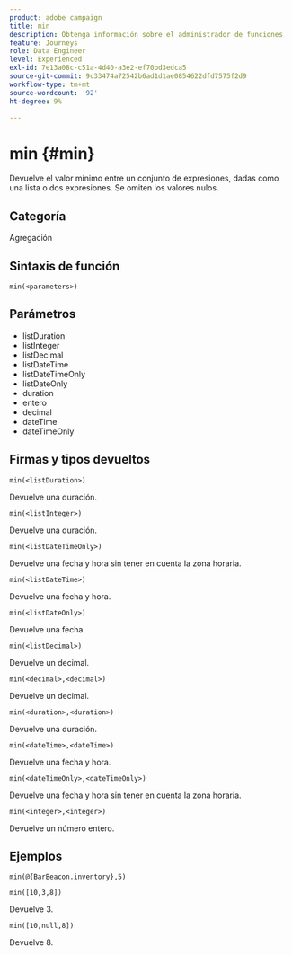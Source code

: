 ```yaml
---
product: adobe campaign
title: min
description: Obtenga información sobre el administrador de funciones
feature: Journeys
role: Data Engineer
level: Experienced
exl-id: 7e13a08c-c51a-4d40-a3e2-ef70bd3edca5
source-git-commit: 9c33474a72542b6ad1d1ae0854622dfd7575f2d9
workflow-type: tm+mt
source-wordcount: '92'
ht-degree: 9%

---
```


# min {#min}

Devuelve el valor mínimo entre un conjunto de expresiones, dadas como una lista o dos expresiones. Se omiten los valores nulos.

## Categoría

Agregación

## Sintaxis de función

`min(<parameters>)`

## Parámetros

* listDuration
* listInteger
* listDecimal
* listDateTime
* listDateTimeOnly
* listDateOnly
* duration
* entero
* decimal
* dateTime
* dateTimeOnly

## Firmas y tipos devueltos

`min(<listDuration>)`

Devuelve una duración.

`min(<listInteger>)`

Devuelve una duración.

`min(<listDateTimeOnly>)`

Devuelve una fecha y hora sin tener en cuenta la zona horaria.

`min(<listDateTime>)`

Devuelve una fecha y hora.

`min(<listDateOnly>)`

Devuelve una fecha.

`min(<listDecimal>)`

Devuelve un decimal.

`min(<decimal>,<decimal>)`

Devuelve un decimal.

`min(<duration>,<duration>)`

Devuelve una duración.

`min(<dateTime>,<dateTime>)`

Devuelve una fecha y hora.

`min(<dateTimeOnly>,<dateTimeOnly>)`

Devuelve una fecha y hora sin tener en cuenta la zona horaria.

`min(<integer>,<integer>)`

Devuelve un número entero.

## Ejemplos

`min(@{BarBeacon.inventory},5)`

`min([10,3,8])`

Devuelve 3.

`min([10,null,8])`

Devuelve 8.
